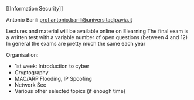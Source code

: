 [[Information Security]]

Antonio Barili
prof.antonio.barili@universitadipavia.it

Lectures and material will be available online on Elearning
The final exam is a written test with a variable number of open questions (between 4 and 12)
	In general the exams are pretty much the same each year

Organisation:
- 1st week: Introduction to cyber
- Cryptography
- MAC/ARP Flooding, IP Spoofing
- Network Sec
- Various other selected topics (if enough time)
